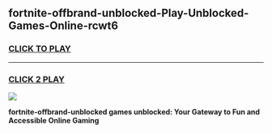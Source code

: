 
## fortnite-offbrand-unblocked-Play-Unblocked-Games-Online-rcwt6
<h3>
<a href="https://premium76.site?title=fortnite-offbrand-unblocked&ref=25A">CLICK TO PLAY</a></h3>
<hr>

<h3>
<a href="https://premium76.site?title=fortnite-offbrand-unblocked&ref=25A">CLICK 2 PLAY</a>
  
</h3>

<a href="https://premium76.site?title=fortnite-offbrand-unblocked&ref=25A"><img src="https://clearcache.store/games.png"></a>


**fortnite-offbrand-unblocked games unblocked: Your Gateway to Fun and Accessible Online Gaming**
